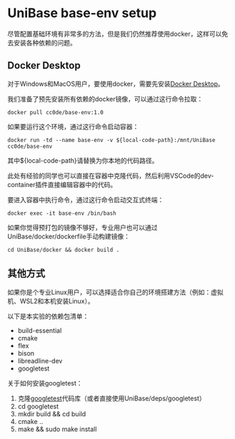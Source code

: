 # UniBase base-env setup

尽管配置基础环境有非常多的方法，但是我们仍然推荐使用docker，这样可以免去安装各种依赖的问题。

## Docker Desktop

对于Windows和MacOS用户，要使用docker，需要先安装[Docker Desktop](https://www.docker.com/products/docker-desktop/)。

我们准备了预先安装所有依赖的docker镜像，可以通过这行命令拉取：

```
docker pull cc0de/base-env:1.0
```

如果要运行这个环境，通过这行命令启动容器：

```
docker run -td --name base-env -v ${local-code-path}:/mnt/UniBase cc0de/base-env
```

其中${local-code-path}请替换为你本地的代码路径。

此处有经验的同学也可以直接在容器中克隆代码，然后利用VSCode的dev-container插件直接编辑容器中的代码。

要进入容器中执行命令，通过这行命令启动交互式终端：

```
docker exec -it base-env /bin/bash
```

如果你觉得预打包的镜像不够好，专业用户也可以通过UniBase/docker/dockerfile手动构建镜像：

```
cd UniBase/docker && docker build .
```

## 其他方式

如果你是个专业Linux用户，可以选择适合你自己的环境搭建方法（例如：虚拟机、WSL2和本机安装Linux）。

以下是本实验的依赖包清单：

- build-essential
- cmake
- flex
- bison
- libreadline-dev
- googletest

关于如何安装googletest：

1. 克隆[googletest](https://github.com/google/googletest)代码库（或者直接使用UniBase/deps/googletest）
2. cd googletest
3. mkdir build && cd build
4. cmake ..
5. make && sudo make install

